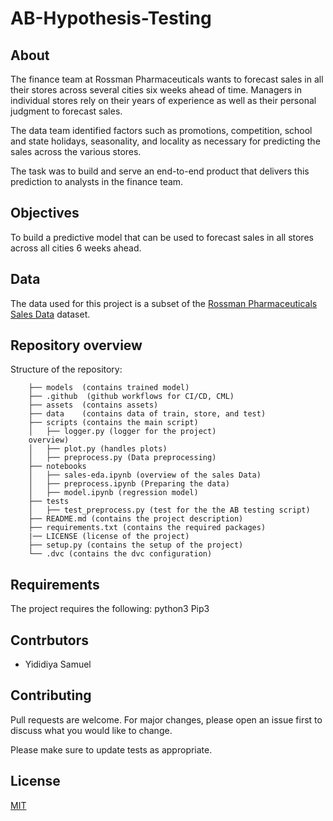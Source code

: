 # AB-Hypothesis-Testing

<!-- ![Wordcloud](assets/CH.PNG?raw=true "workflow") -->

## About
The finance team at Rossman Pharmaceuticals wants to forecast sales in all their stores across several cities six weeks ahead of time. Managers in individual stores rely on their years of experience as well as their personal judgment to forecast sales. 

The data team identified factors such as promotions, competition, school and state holidays, seasonality, and locality as necessary for predicting the sales across the various stores.

The task was to build and serve an end-to-end product that delivers this prediction to analysts in the finance team. 


## Objectives
To build a predictive model that can be used to forecast sales in all stores across all cities 6 weeks ahead.

## Data
The data used for this project is a subset of the [Rossman Pharmaceuticals Sales Data](https://www.kaggle.com/c/rossmann-store-sales/data) dataset.

## Repository overview
 Structure of the repository:
 
        ├── models  (contains trained model)
        ├── .github  (github workflows for CI/CD, CML)
        ├── assets  (contains assets)
        ├── data    (contains data of train, store, and test)
        ├── scripts (contains the main script)	
        │   ├── logger.py (logger for the project)
        overview)
        │   ├── plot.py (handles plots)
        │   ├── preprocess.py (Data preprocessing)
        ├── notebooks	
        │   ├── sales-eda.ipynb (overview of the sales Data)
        │   ├── preprocess.ipynb (Preparing the data)
        │   ├── model.ipynb (regression model)
        ├── tests 
        │   ├── test_preprocess.py (test for the the AB testing script)
        ├── README.md (contains the project description)
        ├── requirements.txt (contains the required packages)
        |── LICENSE (license of the project)
        ├── setup.py (contains the setup of the project)
        └── .dvc (contains the dvc configuration)

## Requirements
The project requires the following:
python3
Pip3

## Contrbutors
- Yididiya Samuel

## Contributing
Pull requests are welcome. For major changes, please open an issue first to discuss what you would like to change.

Please make sure to update tests as appropriate.


## License
[MIT](https://choosealicense.com/licenses/mit/)
